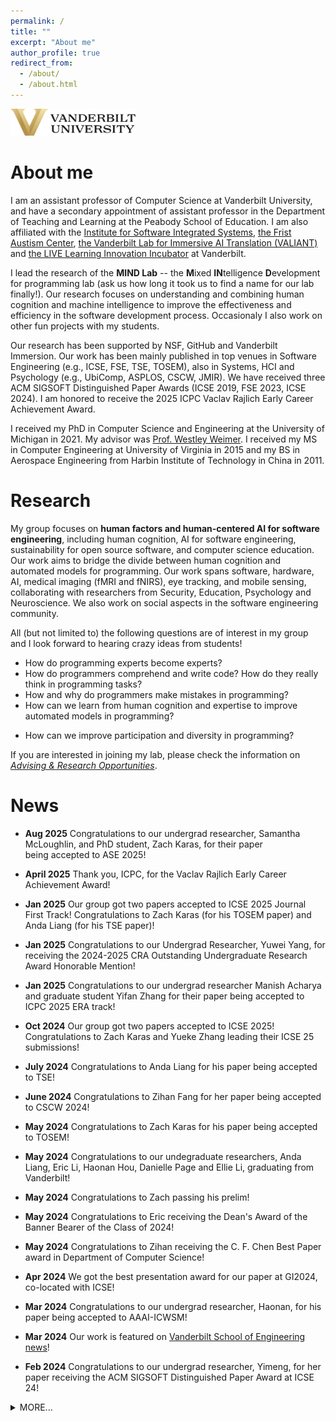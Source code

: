 ```yaml
---
permalink: /
title: ""
excerpt: "About me"
author_profile: true
redirect_from: 
  - /about/
  - /about.html
---
```

<img src="images/vandy-logo.png" alt="Logo of Vanderbilt" width="200">


<!--
<span style="color:red">I am co-organizing the first workshop on
Human-Centered AI for Software Engineering (HumanAISE, co-located with FSE/ISSTA
2025). Please join us and share your work with us!</span> 
Workshop Website: [https://humanai4se.github.io/](https://humanai4se.github.io/). Paper submission deadline: Extended to March 1, 2025. 
-->



About me
=====

I am an assistant professor of Computer Science at Vanderbilt
University, and have a secondary appointment of assistant professor in
the Department of Teaching and Learning at the Peabody School of
Education. I am also affiliated with the [Institute for Software
Integrated Systems](https://www.isis.vanderbilt.edu/), [the Frist Austism Center](https://www.vanderbilt.edu/autismandinnovation/), [the Vanderbilt Lab for Immersive AI Translation (VALIANT)](https://www.vanderbilt.edu/valiant/) and [the LIVE Learning Innovation Incubator](https://lab.vanderbilt.edu/live/) at Vanderbilt.

I lead the research of the **MIND Lab** -- the **M**ixed **IN**telligence
**D**evelopment for programming lab (ask us how long it took us to find a
name for our lab finally!). 
Our research focuses on understanding and combining human cognition and
machine
intelligence to improve the effectiveness and efficiency in
the software development process. 
Occasionaly I also work on other fun projects with my students.

Our research has been supported by NSF, GitHub and Vanderbilt Immersion. 
Our work has been mainly published in top venues in Software Engineering (e.g.,
ICSE, FSE, TSE, TOSEM), also in Systems, HCI and Psychology (e.g., UbiComp, ASPLOS, CSCW, JMIR). 
We have received three ACM SIGSOFT Distinguished Paper
Awards (ICSE 2019, FSE 2023, ICSE 2024). I am honored to receive the
2025 ICPC Vaclav Rajlich Early Career Achievement Award.  

I received my PhD in Computer Science and Engineering at the University of Michigan
in 2021. My advisor was [Prof. Westley Weimer](http://web.eecs.umich.edu/~weimerw). I received my MS in Computer Engineering at University of Virginia in
2015 and my BS in Aerospace Engineering from Harbin Institute of
Technology in China in 2011.


Research 
======
My group focuses on **human factors and human-centered AI for software engineering**, including
human cognition, AI for software engineering, sustainability for open source software, and computer
science education. 
Our work aims to bridge the divide between human cognition and automated models for programming.
Our work spans software,
hardware, AI, medical imaging (fMRI and fNIRS), eye tracking, and mobile sensing, collaborating with researchers from Security, Education, Psychology and Neuroscience.
We also work on social aspects in the software engineering community.
	
All (but not limited to) the following questions are of interest in my group and I look
forward to hearing crazy ideas from students!

- How do programming experts become experts?
- How do programmers comprehend and write code? How do they really think in programming tasks?
- How and why do programmers make mistakes in programming?
- How can we learn from human cognition and expertise to improve automated models in
  programming?
<!-- - How can we defend our system in the existence of cognitive biases? -->
- How can we improve participation and diversity in programming?

If you are interested in joining my lab, please check the information on
[*Advising & Research Opportunities*](/advising).

News
======
* **Aug 2025** 
Congratulations to our undergrad researcher, Samantha McLoughlin, and PhD student, Zach Karas, for their paper  
being accepted to ASE 2025!


* **April 2025** 
Thank you, ICPC, for the Vaclav Rajlich Early Career Achievement Award!



* **Jan 2025** 
Our group got two papers accepted to ICSE 2025 Journal First Track! Congratulations to Zach Karas (for his TOSEM paper) and Anda Liang (for his TSE paper)! 



* **Jan 2025** 
Congratulations to our Undergrad Researcher, Yuwei Yang, for receiving the 2024-2025 CRA Outstanding Undergraduate Research Award Honorable Mention! 

* **Jan 2025** 
Congratulations to our undergrad researcher Manish Acharya and graduate student Yifan Zhang for their paper being accepted to ICPC 2025 ERA track!


* **Oct 2024** 
Our group got two papers accepted to ICSE 2025! Congratulations to Zach Karas and Yueke Zhang leading their ICSE 25 submissions! 



* **July 2024** 
Congratulations to Anda Liang for his paper being accepted to TSE! 



* **June 2024** 
Congratulations to Zihan Fang for her paper being accepted to CSCW 2024! 


* **May 2024** 
Congratulations to Zach Karas for his paper being accepted to TOSEM! 

* **May 2024** 
Congratulations to our undegraduate researchers, Anda Liang, Eric Li,
Haonan Hou, Danielle Page and Ellie Li, graduating from Vanderbilt! 

* **May 2024** 
Congratulations to Zach passing his prelim! 

* **May 2024** 
Congratulations to Eric receiving the Dean's Award of the Banner Bearer
of the Class of 2024! 

* **May 2024** 
Congratulations to Zihan receiving the C. F. Chen Best Paper award in
Department of Computer Science! 

* **Apr 2024** 
We got the best presentation award for our paper at GI2024, co-located
with ICSE!
 
* **Mar 2024** 
Congratulations to our undergrad researcher, Haonan, for his paper
being accepted to AAAI-ICWSM!
 
* **Mar 2024** 
Our work is featured on [Vanderbilt School of Engineering news](https://engineering.vanderbilt.edu/2024/03/21/computer-science-professors-students-receive-prestigious-software-engineering-research-awards/)!

* **Feb 2024** 
Congratulations to our undergrad researcher, Yimeng, for her paper receiving the ACM
         SIGSOFT Distinguished Paper Award at ICSE 24!



<details><summary>MORE...</summary>
<div markdown="1">

     
* **Dec 2023** 
Congratulations to Yifan for his paper accepted to
         FSE 2024!
        
* **Dec 2023** 
Congratulations to Zihan for receiving the Richard
         Bennett/Dorothy Danforth Compton Prize scholarship!!

* **Dec 2023** 
We received the Provost's Faculty Immersion
         Vanderbilt Grant to support our research on Human Attention
         Centered AI for Computer Programming Learning! Thank you,
         Vanderbilt Immersion!

* **Dec 2023** 
Congratulations to Garrett and Hanlin for their paper accepted to
         ICSE-SEET 2024!

* **Nov 2023**
Congratulations to Zihan for her paper receiving the SIGSOFT
         Distinguished Paper Award at FSE 2023!
       
 





* **Nov 2023** 
Congratulations to Zach for receiving an internship offer
         from Leidos!
       


* **Oct 2023** 
Congratulations to Yimeng for her paper accepted to
         ICSE 2024!


* **July 2023**
Congratulations to Yueke for his paper accepted to
         ESEM 2023!
       

* **July 2023** 
         Congratulations to Zihan for her paper accepted to
         FSE 2023!
      
* **Apr 2023**
Congratulations to Haonan Hou for receiving
         the VUSRP research scholarship! We will investigate the
         reliability of ChatGPT on intimate relationship problems!


* **Feb 2023** 
Congratulations to Yifan Zhang for receiving
         the internship offer from TikTok Research!
         
* **Aug 2022** 
Congratulations to Yifan for his doctoral proposal accepted to
         ASE 2022 Doctoral Symposium!

* **July 2022** 
 We received a 4-year NSF grant to study human-like AI models
 for source code that leverages developers' behaviors to empower
 AI tools for software engineering activities. This project is
 in collaboration with the groups of <a
 href="http://www3.nd.edu/~cmc">Prof. Collin
 McMillan</a> and <a href="http://toby.li">Prof. Toby Li</a> at Notre Dame.


* **June 2022**
 We received a grant from the GitHub Tech for Social Good and
 GitHub Policy teams to support our research on
 investigating global standard usage metrics! Thank you, GitHub!

<!--
<li class="list-group-item"><strong>June 2022</strong>: 
 Our paper on using fuzzy logic to mitigate uncertainty and
 ambiguity in facult localization is accepted to GI 2022!
 Congratulations, Yueke!
</li>

<li class="list-group-item"><strong>Apr 2022</strong>: 
 Congratulations to Anda Liang for receiving
 the VUSRP research scholarship! We will investigate human
 biases on online software engineering platforms!
</li>


<li class="list-group-item"><strong>Nov 2021</strong>: 
 Our paper on using automated program repair techniques to fix
 HDL bugs is accepted to ASPLOS 2022!
</li>


    
<li class="list-group-item"><strong>June 2021</strong>: I
successfully defended my PhD dissertation!
</li>



    
<li class="list-group-item"><strong>June 2021</strong>: Our
paper on investigating code writing using functional
connectivity analysis is accepted to FSE 2021!
</li>


    
<li class="list-group-item"><strong>May 2021</strong>: I am
    co-chairing the Diversity and Inclusion panel of ICSE 2021.
    Come and join us on May 27, 2021!
</li>



<li class="list-group-item"><strong>Mar 2021</strong>: Our paper
on applying automatated program repair to dataflow programming
languages is accepted to GI-ICSE
2021!
</li>


<li class="list-group-item"><strong>Dec 2020</strong>: Our paper
on open source software for social good is accepted to ICSE
2021!
</li>

<li class="list-group-item"><strong>Dec 2020</strong>: Our work
on OSS for social good is featured in the 
<a href="https://octoverse.github.com">GitHub Octoverse Report
    2020</a>!
</li>

<li class="list-group-item"><strong>Dec 2020</strong>: Presented
my work on investigating developers' cognition at
the madPL seminar at the University of Wisconsin-Madison!
</li>

<li class="list-group-item"><strong>Nov 2020</strong>: Presented
my work on investigating developers' cognition at
University of Michigan (PPFP Candidate)!
</li>

<li class="list-group-item"><strong>Nov 2020</strong>: Presented
my work on investigating developers' cognition at
Clemson University!
</li>

<li class="list-group-item"><strong>Oct 2020</strong>: Presented
my work on open source software for social good at the MERL
Center (via GitHub Social Impact Sector)!
</li>


<li class="list-group-item"><strong>Oct 2020</strong>: Selected as one of 
    <a href="https://eecs.berkeley.edu/rising-stars-2020">the EECS Rising Stars, 2020</a>, hosted by UC Berkeley!
</li>
<li class="list-group-item"><strong>May 2020</strong>:
  Started my internship at Microsoft Research with Dr. Denae
  Ford! We will work on OSS4SG with Dr. Tom Zimmermann.
</li>
  

  <li class="list-group-item">
    <strong>March 2020</strong>: Successfully defended Ph.D. Dissertation
    <span style="white-space: nowrap;">
          <a href="https://myslu.stlawu.edu/~kangstadt/papers/angstadt-dissertation.pdf" target="_blank" class="badge badge-info badge-pill"><span class="fas fa-book" aria-hidden="true"></span>&nbsp;Dissertation</a>
        </span>
    <span style="white-space: nowrap;">
      <a href="https://myslu.stlawu.edu/~kangstadt/presentations/angstadt-dissertation.pdf" target="_blank" class="badge badge-info badge-pill"><span class="fas fa-tv" aria-hidden="true"></span>&nbsp;Presentation Slides</a>
    </span>
  </li>

 <li class="list-group-item"> <strong>May 2020</strong>: Our paper on biases and
    differences in code review is accepted in FSE2020!
 </li>
 <li class="list-group-item"><strong>Feb 2020</strong>: Received
    the Google Faculty Research Award to support our study to
    understand bias in code review using medical imaging!
 </li>
 
 
 
 <li class="list-group-item"> <strong>December 2019</strong>: Our paper on comparing code
    writing and prose writing
    using fMRI is accepted in ICSE2020!
 </li>



 <li class="list-group-item"> <strong>December 2019</strong>: PhD Dissertation Proposal
    approved by committee.
    <span style="white-space: nowrap;">
          <a href="./index_files/phd-proposal.pdf" class="badge badge-info badge-pill"><span class="fas fa-book" aria-hidden="true"></span>&nbsp;Proposal</a>
    </span>
    <span style="white-space: nowrap;">
          <a href="./index_files/phd-proposal-slides.pdf" class="badge badge-info badge-pill"><span class="fas fa-tv" aria-hidden="true"></span>&nbsp;Presentation Slides</a>
    </span>
  </li>

  <li class="list-group-item"><strong>July 2019</strong>: Received
    the fMRI Pilot Grant from the Functional MRI Laboratory at
    University of Michigan to support our Gender Biases study in Code
    Review!
  </li>


</div>
</details>
<br>
-->

<!--

Travel
======
* **2024-11-09 – 2023-11-13**<br>
San José, Costa Rica for CSCW 2024

<details><summary>MORE...</summary>
<div markdown="1">
* **2022-02-23 – 2022-02-25**<br>
Washington, DC for CRA Career Mentoring Workshop
* **2021-11-08 – 2020-11-10**<br>
Pittsburgh, PA for PLATEAU 2021
</div>
</details>
<br>
-->

<!--
Recent Publications
======
{% assign sorted = site.publications | sort: 'date' %}

{% for post in sorted reversed %}
{% include archive-single-pub.html %}
{% endfor %}
-->
